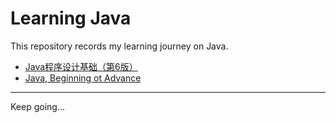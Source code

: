 # Learning Java

This repository records my learning journey on Java.

- [Java程序设计基础（第6版）](./javabasic/)
- [Java, Beginning ot Advance](./Java_beginning-to-advance/)

---
Keep going...